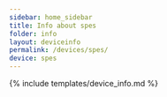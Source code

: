 ```yaml
---
sidebar: home_sidebar
title: Info about spes
folder: info
layout: deviceinfo
permalink: /devices/spes/
device: spes
---
```

{% include templates/device_info.md %}
